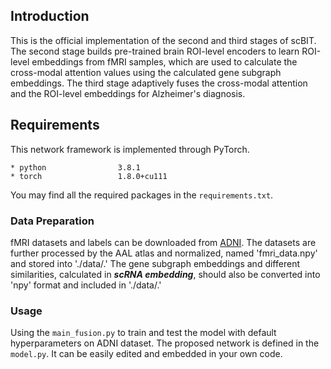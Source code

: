 ## Introduction
This is the official implementation of the second and third stages of scBIT. 
The second stage builds pre-trained brain ROI-level encoders to learn ROI-level embeddings from fMRI samples, which are used to calculate the cross-modal attention values using the calculated gene subgraph embeddings. 
The third stage adaptively fuses the cross-modal attention and the ROI-level embeddings for Alzheimer's diagnosis.

## Requirements

This network framework is implemented through PyTorch.

```
* python                3.8.1
* torch                 1.8.0+cu111
```
You may find all the required packages in the  ```requirements.txt```.

### Data Preparation
fMRI datasets and labels can be downloaded from [ADNI](https://adni.loni.usc.edu/). The datasets are further processed by the AAL atlas and normalized, named 'fmri_data.npy' and stored into './data/.' The gene subgraph embeddings and different similarities, calculated in **_scRNA embedding_**, should also be converted into 'npy' format and included in './data/.'

### Usage
Using the ```main_fusion.py``` to train and test the model with default hyperparameters on ADNI dataset. The proposed network is defined in the ```model.py```. It can be easily edited and embedded in your own code.


